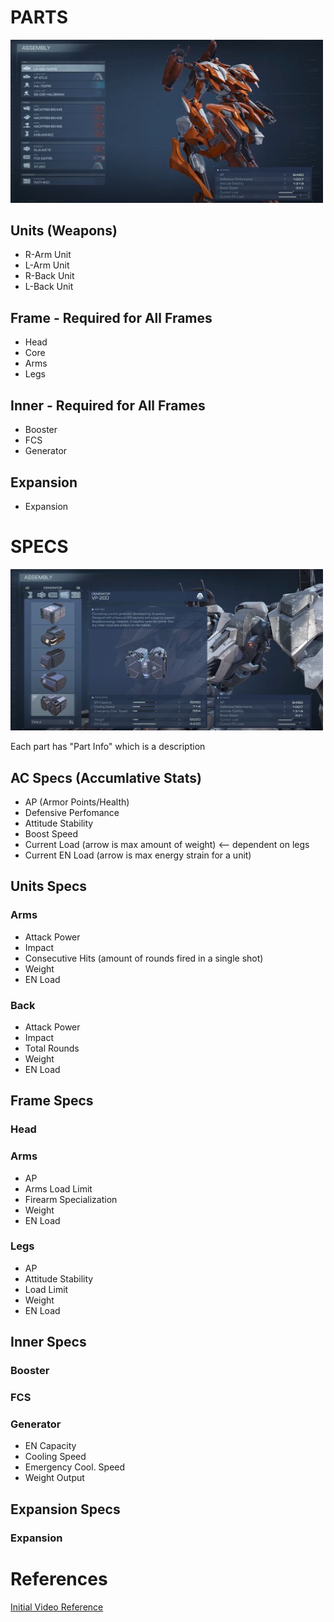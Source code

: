 # PARTS

<img src="image-refs/FrameAssemblyUI.png" width="500"/>

## Units (Weapons)
- R-Arm Unit
- L-Arm Unit
- R-Back Unit
- L-Back Unit

## Frame - Required for All Frames
- Head
- Core
- Arms
- Legs

## Inner - Required for All Frames
- Booster
- FCS
- Generator

## Expansion
- Expansion



# SPECS

<img src="image-refs/SpecificPartAssemblyUI.png" width="500"/>

Each part has "Part Info" which is a description

## AC Specs (Accumlative Stats)
- AP (Armor Points/Health)
- Defensive Perfomance
- Attitude Stability
- Boost Speed
- Current Load (arrow is max amount of weight) <-- dependent on legs
- Current EN Load (arrow is max energy strain for a unit)

## Units Specs

### Arms
- Attack Power
- Impact
- Consecutive Hits (amount of rounds fired in a single shot)
- Weight
- EN Load

### Back
- Attack Power
- Impact
- Total Rounds
- Weight
- EN Load

## Frame Specs

### Head

### Arms
- AP
- Arms Load Limit
- Firearm Specialization
- Weight
- EN Load

### Legs
- AP
- Attitude Stability
- Load Limit
- Weight
- EN Load

## Inner Specs

### Booster

### FCS

### Generator
- EN Capacity
- Cooling Speed
- Emergency Cool. Speed
- Weight Output

## Expansion Specs

### Expansion




# References
[Initial Video Reference](https://youtu.be/BNXcEilgo8w)


